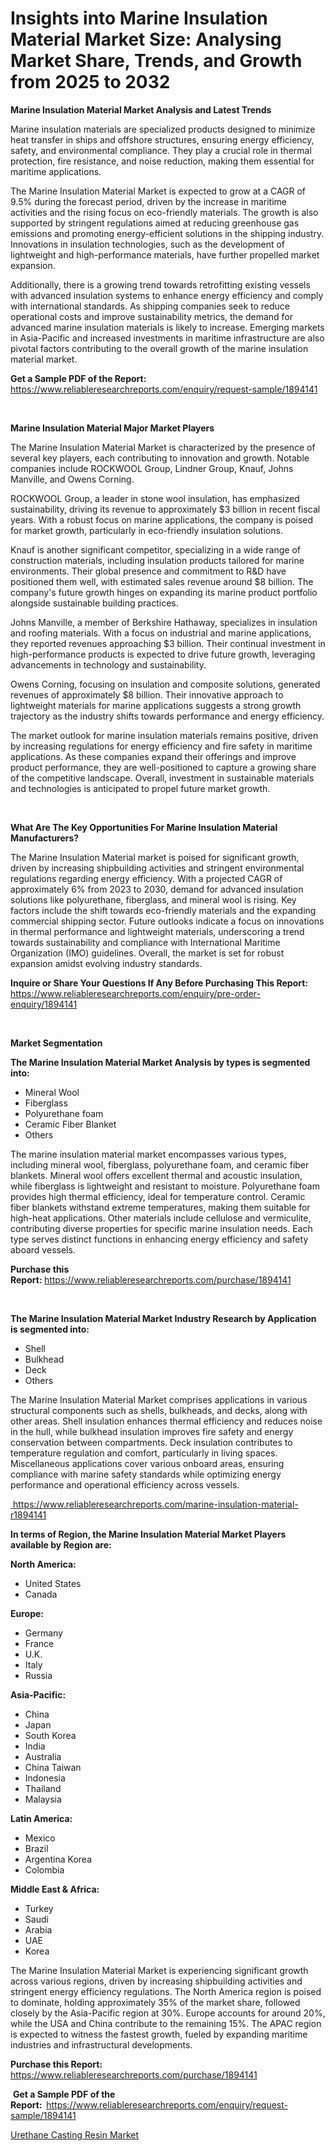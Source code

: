 <p><h1>Insights into Marine Insulation Material Market Size: Analysing Market Share, Trends, and Growth from 2025 to 2032</h1></p><p><strong>Marine Insulation Material Market Analysis and Latest Trends</strong></p>
<p><p>Marine insulation materials are specialized products designed to minimize heat transfer in ships and offshore structures, ensuring energy efficiency, safety, and environmental compliance. They play a crucial role in thermal protection, fire resistance, and noise reduction, making them essential for maritime applications.</p><p>The Marine Insulation Material Market is expected to grow at a CAGR of 9.5% during the forecast period, driven by the increase in maritime activities and the rising focus on eco-friendly materials. The growth is also supported by stringent regulations aimed at reducing greenhouse gas emissions and promoting energy-efficient solutions in the shipping industry. Innovations in insulation technologies, such as the development of lightweight and high-performance materials, have further propelled market expansion.</p><p>Additionally, there is a growing trend towards retrofitting existing vessels with advanced insulation systems to enhance energy efficiency and comply with international standards. As shipping companies seek to reduce operational costs and improve sustainability metrics, the demand for advanced marine insulation materials is likely to increase. Emerging markets in Asia-Pacific and increased investments in maritime infrastructure are also pivotal factors contributing to the overall growth of the marine insulation material market.</p></p>
<p><strong>Get a Sample PDF of the Report:&nbsp;</strong> <a href="https://www.reliableresearchreports.com/enquiry/request-sample/1894141?utm_campaign=3446&utm_medium=2&utm_source=Github&utm_content=ia&utm_term=02042025&utm_id=marine-insulation-material">https://www.reliableresearchreports.com/enquiry/request-sample/1894141</a></p>
<p>&nbsp;</p>
<p><strong>Marine Insulation Material Major Market Players</strong></p>
<p><p>The Marine Insulation Material Market is characterized by the presence of several key players, each contributing to innovation and growth. Notable companies include ROCKWOOL Group, Lindner Group, Knauf, Johns Manville, and Owens Corning.</p><p>ROCKWOOL Group, a leader in stone wool insulation, has emphasized sustainability, driving its revenue to approximately $3 billion in recent fiscal years. With a robust focus on marine applications, the company is poised for market growth, particularly in eco-friendly insulation solutions.</p><p>Knauf is another significant competitor, specializing in a wide range of construction materials, including insulation products tailored for marine environments. Their global presence and commitment to R&D have positioned them well, with estimated sales revenue around $8 billion. The company's future growth hinges on expanding its marine product portfolio alongside sustainable building practices.</p><p>Johns Manville, a member of Berkshire Hathaway, specializes in insulation and roofing materials. With a focus on industrial and marine applications, they reported revenues approaching $3 billion. Their continual investment in high-performance products is expected to drive future growth, leveraging advancements in technology and sustainability.</p><p>Owens Corning, focusing on insulation and composite solutions, generated revenues of approximately $8 billion. Their innovative approach to lightweight materials for marine applications suggests a strong growth trajectory as the industry shifts towards performance and energy efficiency.</p><p>The market outlook for marine insulation materials remains positive, driven by increasing regulations for energy efficiency and fire safety in maritime applications. As these companies expand their offerings and improve product performance, they are well-positioned to capture a growing share of the competitive landscape. Overall, investment in sustainable materials and technologies is anticipated to propel future market growth.</p></p>
<p>&nbsp;</p>
<p><strong>What Are The Key Opportunities For Marine Insulation Material Manufacturers?</strong></p>
<p><p>The Marine Insulation Material market is poised for significant growth, driven by increasing shipbuilding activities and stringent environmental regulations regarding energy efficiency. With a projected CAGR of approximately 6% from 2023 to 2030, demand for advanced insulation solutions like polyurethane, fiberglass, and mineral wool is rising. Key factors include the shift towards eco-friendly materials and the expanding commercial shipping sector. Future outlooks indicate a focus on innovations in thermal performance and lightweight materials, underscoring a trend towards sustainability and compliance with International Maritime Organization (IMO) guidelines. Overall, the market is set for robust expansion amidst evolving industry standards.</p></p>
<p><strong>Inquire or Share Your Questions If Any Before Purchasing This Report:</strong> <a href="https://www.reliableresearchreports.com/enquiry/pre-order-enquiry/1894141?utm_campaign=3446&utm_medium=2&utm_source=Github&utm_content=ia&utm_term=02042025&utm_id=marine-insulation-material">https://www.reliableresearchreports.com/enquiry/pre-order-enquiry/1894141</a></p>
<p>&nbsp;</p>
<p><strong>Market Segmentation</strong></p>
<p><strong>The Marine Insulation Material Market Analysis by types is segmented into:</strong></p>
<p><ul><li>Mineral Wool</li><li>Fiberglass</li><li>Polyurethane foam</li><li>Ceramic Fiber Blanket</li><li>Others</li></ul></p>
<p><p>The marine insulation material market encompasses various types, including mineral wool, fiberglass, polyurethane foam, and ceramic fiber blankets. Mineral wool offers excellent thermal and acoustic insulation, while fiberglass is lightweight and resistant to moisture. Polyurethane foam provides high thermal efficiency, ideal for temperature control. Ceramic fiber blankets withstand extreme temperatures, making them suitable for high-heat applications. Other materials include cellulose and vermiculite, contributing diverse properties for specific marine insulation needs. Each type serves distinct functions in enhancing energy efficiency and safety aboard vessels.</p></p>
<p><strong>Purchase this Report:&nbsp;</strong><a href="https://www.reliableresearchreports.com/purchase/1894141?utm_campaign=3446&utm_medium=2&utm_source=Github&utm_content=ia&utm_term=02042025&utm_id=marine-insulation-material">https://www.reliableresearchreports.com/purchase/1894141</a></p>
<p>&nbsp;</p>
<p><strong>The Marine Insulation Material Market Industry Research by Application is segmented into:</strong></p>
<p><ul><li>Shell</li><li>Bulkhead</li><li>Deck</li><li>Others</li></ul></p>
<p><p>The Marine Insulation Material Market comprises applications in various structural components such as shells, bulkheads, and decks, along with other areas. Shell insulation enhances thermal efficiency and reduces noise in the hull, while bulkhead insulation improves fire safety and energy conservation between compartments. Deck insulation contributes to temperature regulation and comfort, particularly in living spaces. Miscellaneous applications cover various onboard areas, ensuring compliance with marine safety standards while optimizing energy performance and operational efficiency across vessels.</p></p>
<p><a href="https://www.reliableresearchreports.com/marine-insulation-material-r1894141?utm_campaign=3446&utm_medium=2&utm_source=Github&utm_content=ia&utm_term=02042025&utm_id=marine-insulation-material">&nbsp;https://www.reliableresearchreports.com/marine-insulation-material-r1894141</a></p>
<p><strong>In terms of Region, the Marine Insulation Material Market Players available by Region are:</strong></p>
<p>
    <p> <strong> North America: </strong>
        <ul>
            <li>United States</li>
            <li>Canada</li>
        </ul>
        </p> 
    <p> <strong> Europe: </strong>
        <ul>
            <li>Germany</li>
            <li>France</li>
            <li>U.K.</li>
            <li>Italy</li>
            <li>Russia</li>
        </ul>
        </p> 
    <p> <strong> Asia-Pacific: </strong>
        <ul>
            <li>China</li>
            <li>Japan</li>
            <li>South Korea</li>
            <li>India</li>
            <li>Australia</li>
            <li>China Taiwan</li>
            <li>Indonesia</li>
            <li>Thailand</li>
            <li>Malaysia</li>
        </ul>
        </p> 
    <p> <strong> Latin America: </strong>
        <ul>
            <li>Mexico</li>
            <li>Brazil</li>
            <li>Argentina Korea</li>
            <li>Colombia</li>
        </ul>
        </p> 
    <p> <strong> Middle East & Africa: </strong>
        <ul>
            <li>Turkey</li>
            <li>Saudi</li>
            <li>Arabia</li>
            <li>UAE</li>
            <li>Korea</li>
        </ul>
    </p>
    </p>
<p><p>The Marine Insulation Material Market is experiencing significant growth across various regions, driven by increasing shipbuilding activities and stringent energy efficiency regulations. The North America region is poised to dominate, holding approximately 35% of the market share, followed closely by the Asia-Pacific region at 30%. Europe accounts for around 20%, while the USA and China contribute to the remaining 15%. The APAC region is expected to witness the fastest growth, fueled by expanding maritime industries and infrastructural developments.</p></p>
<p><strong>Purchase this Report: </strong><a href="https://www.reliableresearchreports.com/purchase/1894141?utm_campaign=3446&utm_medium=2&utm_source=Github&utm_content=ia&utm_term=02042025&utm_id=marine-insulation-material">https://www.reliableresearchreports.com/purchase/1894141</a></p>
<p>&nbsp;<strong>Get a Sample PDF of the Report:&nbsp;&nbsp;</strong><a href="https://www.reliableresearchreports.com/enquiry/request-sample/1894141?utm_campaign=3446&utm_medium=2&utm_source=Github&utm_content=ia&utm_term=02042025&utm_id=marine-insulation-material">https://www.reliableresearchreports.com/enquiry/request-sample/1894141</a></p>
<p><strong></strong></p>
<p><p><a href="https://github.com/lanuskarnajc/Market-Research-Report-List-1/blob/main/urethane-casting-resin-market.md?utm_campaign=3446&utm_medium=2&utm_source=Github&utm_content=ia&utm_term=02042025&utm_id=marine-insulation-material">Urethane Casting Resin Market</a></p></p>